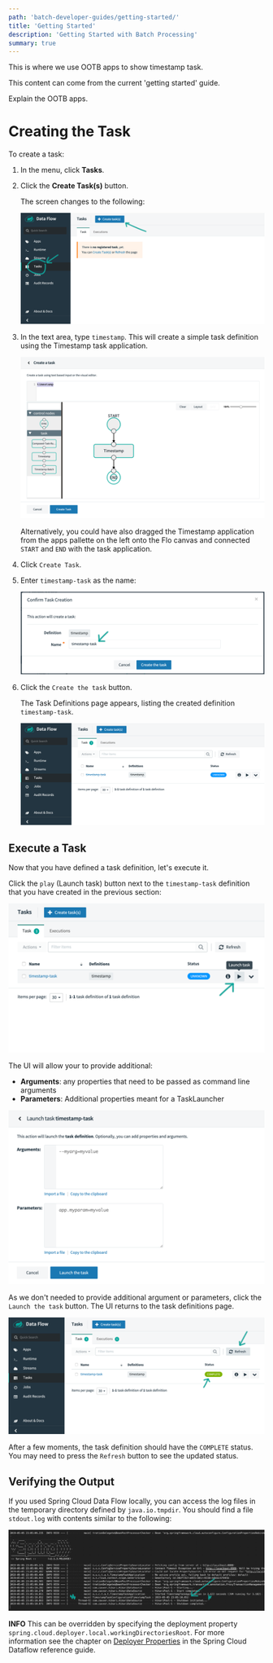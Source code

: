 ```yaml
---
path: 'batch-developer-guides/getting-started/'
title: 'Getting Started'
description: 'Getting Started with Batch Processing'
summary: true
---
```


This is where we use OOTB apps to show timestamp task.

This content can come from the current 'getting started' guide.

Explain the OOTB apps.

# Creating the Task

To create a task:

1.  In the menu, click **Tasks**.

2.  Click the **Create Task(s)** button.

    The screen changes to the following:

    ![Create Tasks Page](images/dataflow-task-create-start.png)

3.  In the text area, type `timestamp`. This will create a simple task definition using the Timestamp task application.

    ![Timestamp Task Definition](images/dataflow-task-create-timestamp-task-definition.png)

    Alternatively, you could have also dragged the Timestamp application from the apps pallette on the left onto the Flo canvas and connected `START` and `END` with the task application.

4.  Click `Create Task`.

5.  Enter `timestamp-task` as the name:

    ![Timestamp Task Definition - Enter Name](images/dataflow-task-create-timestamp-task-definition-confirmation.png)

6.  Click the `Create the task` button.

    The Task Definitions page appears, listing the created definition `timestamp-task`.

    ![Timestamp Task Definition List](images/dataflow-task-definitions-list.png)

## Execute a Task

Now that you have defined a task definition, let's execute it.

Click the `play` (Launch task) button next to the `timestamp-task` definition that you have created in the previous section:

![Launch Timestamp Task Definition](images/dataflow-task-definitions-click-launch-task.png)

The UI will allow your to provide additional:

- **Arguments**: any properties that need to be passed as command line arguments
- **Parameters**: Additional properties meant for a TaskLauncher

![Launch Task - Provide Arguments or Parameters](images/dataflow-task-definitions-click-launch-task-2.png)

As we don't needed to provide additional argument or parameters, click the `Launch the task` button. The UI returns to the task definitions page.

![Task Definitions List with Successful Task Execution](images/dataflow-task-definitions-list-with-task-success.png)

After a few moments, the task definition should have the `COMPLETE` status. You may need to press the `Refresh` button to see the updated status.

## Verifying the Output

If you used Spring Cloud Data Flow locally, you can access the log files in the temporary directory defined by `java.io.tmpdir`. You should find a file `stdout.log` with contents similar to the following:

![Task Definitions List with Successful Task Execution](images/dataflow-task-execution-result.png)

**INFO** This can be overridden by specifying the deployment property `spring.cloud.deployer.local.workingDirectoriesRoot`. For more information see the chapter on [Deployer Properties](https://docs.spring.io/spring-cloud-dataflow/docs/current/reference/htmlsingle/#configuration-local-deployer) in the Spring Cloud Dataflow reference guide.
